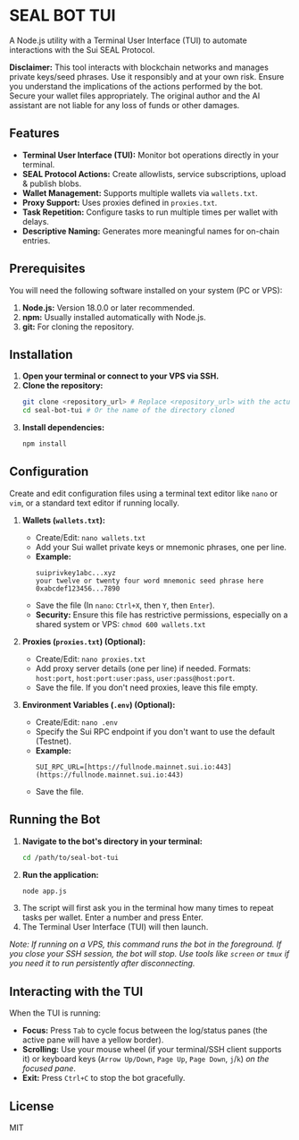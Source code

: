 # SEAL BOT TUI

A Node.js utility with a Terminal User Interface (TUI) to automate interactions with the Sui SEAL Protocol.

**Disclaimer:** This tool interacts with blockchain networks and manages private keys/seed phrases. Use it responsibly and at your own risk. Ensure you understand the implications of the actions performed by the bot. Secure your wallet files appropriately. The original author and the AI assistant are not liable for any loss of funds or other damages.

## Features

-   **Terminal User Interface (TUI):** Monitor bot operations directly in your terminal.
-   **SEAL Protocol Actions:** Create allowlists, service subscriptions, upload & publish blobs.
-   **Wallet Management:** Supports multiple wallets via `wallets.txt`.
-   **Proxy Support:** Uses proxies defined in `proxies.txt`.
-   **Task Repetition:** Configure tasks to run multiple times per wallet with delays.
-   **Descriptive Naming:** Generates more meaningful names for on-chain entries.

## Prerequisites

You will need the following software installed on your system (PC or VPS):

1.  **Node.js:** Version 18.0.0 or later recommended.
2.  **npm:** Usually installed automatically with Node.js.
3.  **git:** For cloning the repository.

## Installation

1.  **Open your terminal or connect to your VPS via SSH.**
2.  **Clone the repository:**
    ```bash
    git clone <repository_url> # Replace <repository_url> with the actual URL
    cd seal-bot-tui # Or the name of the directory cloned
    ```
3.  **Install dependencies:**
    ```bash
    npm install
    ```

## Configuration

Create and edit configuration files using a terminal text editor like `nano` or `vim`, or a standard text editor if running locally.

1.  **Wallets (`wallets.txt`):**
    * Create/Edit: `nano wallets.txt`
    * Add your Sui wallet private keys or mnemonic phrases, one per line.
    * **Example:**
        ```
        suiprivkey1abc...xyz
        your twelve or twenty four word mnemonic seed phrase here
        0xabcdef123456...7890
        ```
    * Save the file (In `nano`: `Ctrl+X`, then `Y`, then `Enter`).
    * **Security:** Ensure this file has restrictive permissions, especially on a shared system or VPS: `chmod 600 wallets.txt`

2.  **Proxies (`proxies.txt`) (Optional):**
    * Create/Edit: `nano proxies.txt`
    * Add proxy server details (one per line) if needed. Formats: `host:port`, `host:port:user:pass`, `user:pass@host:port`.
    * Save the file. If you don't need proxies, leave this file empty.

3.  **Environment Variables (`.env`) (Optional):**
    * Create/Edit: `nano .env`
    * Specify the Sui RPC endpoint if you don't want to use the default (Testnet).
    * **Example:**
        ```dotenv
        SUI_RPC_URL=[https://fullnode.mainnet.sui.io:443](https://fullnode.mainnet.sui.io:443)
        ```
    * Save the file.

## Running the Bot

1.  **Navigate to the bot's directory in your terminal:**
    ```bash
    cd /path/to/seal-bot-tui
    ```
2.  **Run the application:**
    ```bash
    node app.js
    ```
3.  The script will first ask you in the terminal how many times to repeat tasks per wallet. Enter a number and press Enter.
4.  The Terminal User Interface (TUI) will then launch.

*Note: If running on a VPS, this command runs the bot in the foreground. If you close your SSH session, the bot will stop. Use tools like `screen` or `tmux` if you need it to run persistently after disconnecting.*

## Interacting with the TUI

When the TUI is running:

* **Focus:** Press `Tab` to cycle focus between the log/status panes (the active pane will have a yellow border).
* **Scrolling:** Use your mouse wheel (if your terminal/SSH client supports it) or keyboard keys (`Arrow Up/Down`, `Page Up`, `Page Down`, `j`/`k`) *on the focused pane*.
* **Exit:** Press `Ctrl+C` to stop the bot gracefully.

## License

MIT
